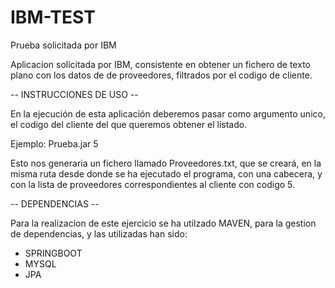# IBM-TEST
Prueba solicitada por IBM

Aplicacion solicitada por IBM, consistente en obtener un fichero de texto plano con los datos de de proveedores, filtrados por el codigo de cliente.

-- INSTRUCCIONES DE USO --

En la ejecución de esta aplicación deberemos pasar como argumento unico, el codigo del cliente del que queremos obtener el listado.

Ejemplo: Prueba.jar 5

Esto nos generaria un fichero llamado Proveedores.txt, que se creará, en la misma ruta desde donde se ha ejecutado el programa,
con una cabecera, y con la lista de proveedores correspondientes al cliente con codigo 5.



-- DEPENDENCIAS --

Para la realizacion de este ejercicio se ha utilzado MAVEN, para la gestion de dependencias, y las utilizadas han sido:
- SPRINGBOOT
- MYSQL
- JPA
